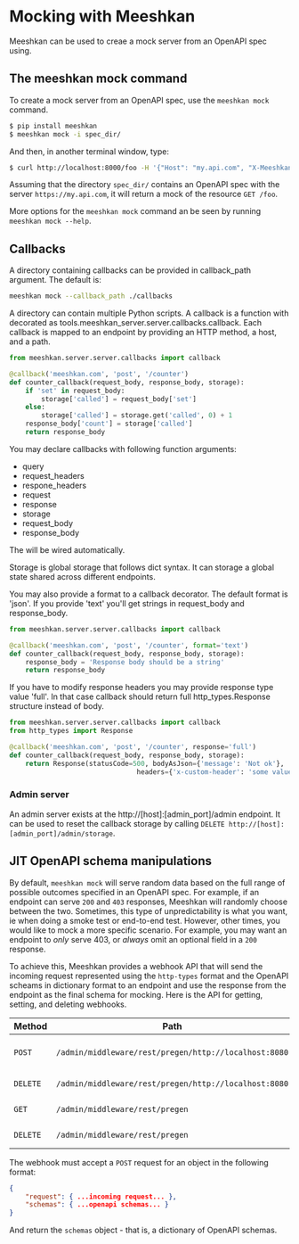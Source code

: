 # Mocking with Meeshkan

Meeshkan can be used to creae a mock server from an OpenAPI spec using.

## The meeshkan mock command

To create a mock server from an OpenAPI spec, use the `meeshkan mock` command.

```bash
$ pip install meeshkan
$ meeshkan mock -i spec_dir/
```

And then, in another terminal window, type:

```bash
$ curl http://localhost:8000/foo -H '{"Host": "my.api.com", "X-Meeshkan-Schema": "https"}'
```

Assuming that the directory `spec_dir/` contains an OpenAPI spec with the server `https://my.api.com`, it will return a mock of the resource `GET /foo`.

More options for the `meeshkan mock` command an be seen by running `meeshkan mock --help`.

## Callbacks

A directory containing callbacks can be provided in callback_path argument. The default is:
```bash
meeshkan mock --callback_path ./callbacks

```
A directory can contain multiple Python scripts. A callback is a function with decorated as 
tools.meeshkan_server.server.callbacks.callback. Each callback is mapped to an endpoint by providing an HTTP method, a host, and a path.
```python
from meeshkan.server.server.callbacks import callback

@callback('meeshkan.com', 'post', '/counter')
def counter_callback(request_body, response_body, storage):
    if 'set' in request_body:
        storage['called'] = request_body['set']
    else:
        storage['called'] = storage.get('called', 0) + 1
    response_body['count'] = storage['called']
    return response_body
```

You may declare callbacks with following function arguments:
* query 
* request_headers
* respone_headers
* request
* response
* storage
* request_body
* response_body

The will be wired automatically.    

Storage is global storage that follows dict syntax. It can storage a global state shared across different endpoints.

You may also provide a format to a callback decorator. The default format is 'json'. If you provide 'text' you'll get strings in request_body and response_body.
```python
from meeshkan.server.server.callbacks import callback

@callback('meeshkan.com', 'post', '/counter', format='text')
def counter_callback(request_body, response_body, storage):
    response_body = 'Response body should be a string'
    return response_body
```
If you have to modify response headers you may provide response type value 'full'. In that case callback should return
full http_types.Response structure instead of body.
```python
from meeshkan.server.server.callbacks import callback
from http_types import Response

@callback('meeshkan.com', 'post', '/counter', response='full')
def counter_callback(request_body, response_body, storage):
    return Response(statusCode=500, bodyAsJson={'message': 'Not ok'},
                                headers={'x-custom-header': 'some value'})
```

### Admin server

An admin server exists at the http://[host]:[admin_port]/admin endpoint. It can be used to reset the callback storage by calling `DELETE http://[host]:[admin_port]/admin/storage`.

## JIT OpenAPI schema manipulations

By default, `meeshkan mock` will serve random data based on the full range of possible outcomes specified in an OpenAPI spec. For example, if an endpoint can serve `200` and `403` responses, Meeshkan will randomly choose between the two.  Sometimes, this type of unpredictability is what you want, ie when doing a smoke test or end-to-end test.  However, other times, you would like to mock a more specific scenario.  For example, you may want an endpoint to _only_ serve 403, or _always_ omit an optional field in a `200` response.

To achieve this, Meeshkan provides a webhook API that will send the incoming request represented using the `http-types` format and the OpenAPI scheams in dictionary format to an endpoint and use the response from the endpoint as the final schema for mocking.  Here is the API for getting, setting, and deleting webhooks.

| Method | Path | Description |
| ------ | ---- | ----------- |
| `POST` | `/admin/middleware/rest/pregen/http://localhost:8080` | Notify the server to use the webhook http://localhost:8080. |
| `DELETE` | `/admin/middleware/rest/pregen/http://localhost:8080` | Delete the webhook http://localhost:8080. |
| `GET` | `/admin/middleware/rest/pregen` | Get all webhooks that have been registered. |
| `DELETE` | `/admin/middleware/rest/pregen` | Delete all registered webhooks. |

The webhook must accept a `POST` request for an object in the following format:

```json
{
    "request": { ...incoming request... },
    "schemas": { ...openapi schemas... }
}
```

And return the `schemas` object - that is, a dictionary of OpenAPI schemas.

